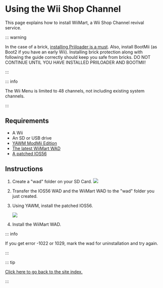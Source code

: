 # Using the Wii Shop Channel

This page explains how to install WiiMart, a Wii Shop Channel revival service.

::: warning

In the case of a brick, [installing Priiloader is a must](/priiloader). Also, install BootMii (as Boot2 if you have an early Wii). Installing brick protection along with following the guide correctly should keep you safe from bricks. DO NOT CONTINUE UNTIL YOU HAVE INSTALLED PRIILOADER AND BOOTMII!

:::

::: info

The Wii Menu is limited to 48 channels, not including existing system channels.

:::

## Requirements

* A Wii
* An SD or USB drive
* [YAWM ModMii Edition](yawmme)
* [The latest WiiMart WAD](https://wiimart.org/wad/WiiMart.wad)
* [A patched IOS56](https://wiimart.org/install)

## Instructions

1. Create a "wad" folder on your SD Card.
    ![](/images/desktop-apps/explorer/wad-folder.png)

2. Transfer the IOS56 WAD and the WiiMart WAD to the "wad" folder you just created.

3. Using YAWM, install the patched IOS56.

    ![](/images/yawm/yawmmart.png)

4. Install the WiiMart WAD.

::: info

If you get error -1022 or 1029, mark the wad for uninstallation and try again.

:::

::: tip

[Click here to go back to the site index.](site-navigation)

:::
